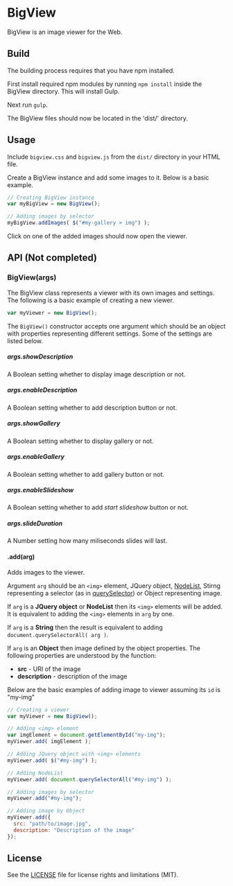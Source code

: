# BigView

BigView is an image viewer for the Web.

## Build

The building process requires that you have npm installed.

First install required npm modules by running `npm install` inside the BigView directory. This will install Gulp.

Next run `gulp`.

The BigView files should now be located in the 'dist/' directory.

## Usage

Include `bigview.css` and `bigview.js` from the `dist/` directory in your HTML file.

Create a BigView instance and add some images to it. Below is a basic example.
```javascript
// Creating BigView instance
var myBigView = new BigView();

// Adding images by selector
myBigView.addImages( $("#my-gallery > img") );
```
Click on one of the added images should now open the viewer.

## API (Not completed)

### BigView(args)

The BigView class represents a viewer with its own images and settings. The following is a basic example of creating a new viewer.
```javascript
var myViewer = new BigView();
```
The `BigView()` constructor accepts one argument which should be an object with properties representing different settings. Some of the settings are listed below.

##### args.showDescription

A Boolean setting whether to display image description or not.

##### args.enableDescription

A Boolean setting whether to add description button or not.

##### args.showGallery

A Boolean setting whether to display gallery or not.

##### args.enableGallery

A Boolean setting whether to add gallery button or not.

##### args.enableSlideshow

A Boolean setting whether to add *start slideshow* button or not.

##### args.slideDuration

A Number setting how many miliseconds slides will last.

#### .add(arg)

Adds images to the viewer.

Argument `arg` should be an `<img>` element, JQuery object, [NodeList](https://developer.mozilla.org/en/docs/Web/API/NodeList), Stirng representing a selector (as in [querySelector](https://developer.mozilla.org/en-US/docs/Web/API/Document/querySelector)) or Object representing image.

If `arg` is a **JQuery object** or **NodeList** then its `<img>` elements will be added. It is equivalent to adding the `<img>` elements in `arg` by one.

If `arg` is a **String** then the result is equivalent to adding `document.querySelectorAll( arg )`.

If `arg` is an **Object** then image defined by the object properties. The following properties are understood by the function:
* **src** - URI of the image
* **description** - description of the image

Below are the basic examples of adding image to viewer assuming its ```id``` is "my-img"
```javascript
// Creating a viewer
var myViewer = new BigView();

// Adding <img> element
var imgElement = document.getElementById("my-img");
myViewer.add( imgElement );

// Adding JQuery object with <img> elements
myViewer.add( $("#my-img") );

// Adding NodeList
myViewer.add( document.querySelectorAll("#my-img") );

// Adding images by selector
myViewer.add("#my-img");

// Adding image by Object
myViewer.add({
  src: "path/to/image.jpg",
  description: "Description of the image"
});
```

## License

See the [LICENSE](LICENSE) file for license rights and limitations (MIT).
